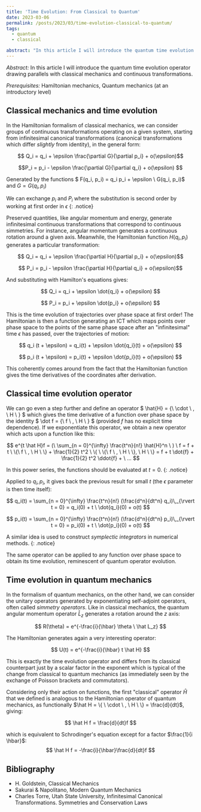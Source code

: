 ```yaml
---
title: 'Time Evolution: From Classical to Quantum'
date: 2023-03-06
permalink: /posts/2023/03/time-evolution-classical-to-quantum/
tags:
  - quantum
  - classical

abstract: "In this article I will introduce the quantum time evolution operator drawing parallels with classical mechanics and continuous transformations"
---
```


_Abstract:_ In this article I will introduce the quantum time evolution operator drawing parallels with classical mechanics and continuous transformations.

_Prerequisites:_ Hamiltonian mechanics, Quantum mechanics (at an introductory level)

Classical mechanics and time evolution
------

In the Hamiltonian formalism of classical mechanics, we can consider groups of continuous transformations operating on a given system, starting from infinitesimal canonical transformations (canonical transformations which differ _slightly_ from identity), in the general form:

$$ Q_i = q_i + \epsilon \frac{\partial G}{\partial p_i} + o(\epsilon)$$

$$P_i = p_i - \epsilon \frac{\partial G}{\partial q_i} + o(\epsilon) $$

Generated by the functions $ F(q_i, p_i) = q_i p_i + \epsilon \ G(q_i, p_i)$  and $G = G(q_i, p_i)$

We can exchange $p_i$ and $P_i$ where the substitution is second order by working at first order in $\epsilon$
{: .notice}

Preserved quantities, like angular momentum and energy, generate infinitesimal continuous transformations that correspond to continuous simmetries. For instance, angular momentum generates a continuous rotation around a given axis. Meanwhile, the Hamiltonian function $H(q_i, p_i)$ generates a particular transformation:

$$ Q_i = q_i + \epsilon \frac{\partial H}{\partial p_i} + o(\epsilon)$$

$$ P_i = p_i - \epsilon \frac{\partial H}{\partial q_i} + o(\epsilon)$$

And substituting with Hamilton's equations gives:

$$ Q_i = q_i + \epsilon \dot{q_i} + o(\epsilon) $$

$$ P_i = p_i + \epsilon \dot{p_i} + o(\epsilon) $$

This is the time evolution of trajectories over phase space at first order!
The Hamiltonian is then a function generating an ICT which maps points over phase space to the points of the same phase space after an "infinitesimal" time $\epsilon$ has passed, over the trajectories of motion:

$$ q_i (t + \epsilon) = q_i(t) + \epsilon \dot{q_i}(t) + o(\epsilon) $$

$$ p_i (t + \epsilon) = p_i(t) + \epsilon \dot{p_i}(t) + o(\epsilon) $$

This coherently comes around from the fact that the Hamiltonian function gives the time derivatives of the coordinates after derivation.

Classical time evolution operator
------
We can go even a step further and define an operator $ \hat{H} = \{\ \cdot \ , \ H \ \} $ which gives the time derivative of a function over phase space by the identity $ \dot f = \{\ f \ , \ H \ \} $ (provided $f$ has no explicit time dependence). If we exponentiate this operator, we obtain a new operator which acts upon a function like this:

$$
e^{t \hat H}f = (\ \sum_{n = 0}^{\infty} \frac{t^n}{n!} \hat{H}^n \ ) \ f
= f + t \ \{\ f \ , \ H \ \} + \frac{1}{2} t^2 \ \{ \ \{\ f \ , \ H \ \}, \ H \ \}
= f + t \dot{f} + \frac{1}{2} t^2 \ddot{f} + \ ...
$$

In this power series, the functions should be evaluated at $t = 0$.
{: .notice}

Applied to $q_i, p_i$, it gives back the previous result for small $t$ (the $\epsilon$ parameter is then time itself):

$$ q_i(t) = \sum_{n = 0}^{\infty} \frac{t^n}{n!} (\frac{d^n}{dt^n} q_i)\,_{\rvert t = 0} = q_i(0) + t \ \dot{q_i}(0) + o(t) $$

$$ p_i(t) = \sum_{n = 0}^{\infty} \frac{t^n}{n!} (\frac{d^n}{dt^n} p_i)\,_{\rvert t = 0} = p_i(0) + t \ \dot{p_i}(0) + o(t) $$

A similar idea is used to construct _symplectic integrators_ in numerical methods.
{: .notice}

The same operator can be applied to any function over phase space to obtain its time evolution, reminescent of quantum operator evolution.

Time evolution in quantum mechanics
------
In the formalism of quantum mechanics, on the other hand, we can consider the unitary operators generated by exponentiating self-adjoint operators, often called _simmetry operators_. Like in classical mechanics, the quantum angular momentum operator $\hat L_z$ generates a rotation around the $z$ axis:

$$
R(\theta) = e^{-\frac{i}{\hbar} \theta \ \hat L_z}
$$

The Hamiltonian generates again a very interesting operator:

$$
U(t) = e^{-\frac{i}{\hbar} t \hat H}
$$

This is exactly the time evolution operator and differs from its classical counterpart just by a scalar factor in the exponent which is typical of the change from classical to quantum mechanics (as immediately seen by the exchange of Poisson brackets and commutators).

Considering only their action on functions, the first "classical" operator $\hat H$ that we defined is analogous to the Hamiltonian operator of quantum mechanics, as functionally $\hat H = \{ \ \cdot \ , \ H \ \} = \frac{d}{dt}$, giving:

$$
\hat H f = \frac{d}{dt}f
$$

which is equivalent to Schrodinger's equation except for a factor $\frac{1}{i \hbar}$:
$$
\hat H f = -\frac{i}{\hbar}\frac{d}{dt}f
$$



Bibliography
------
- H. Goldstein, Classical Mechanics
- Sakurai & Napolitano, Modern Quantum Mechanics
- Charles Torre, Utah State University, Infinitesimal Canonical Transformations. Symmetries and Conservation Laws
